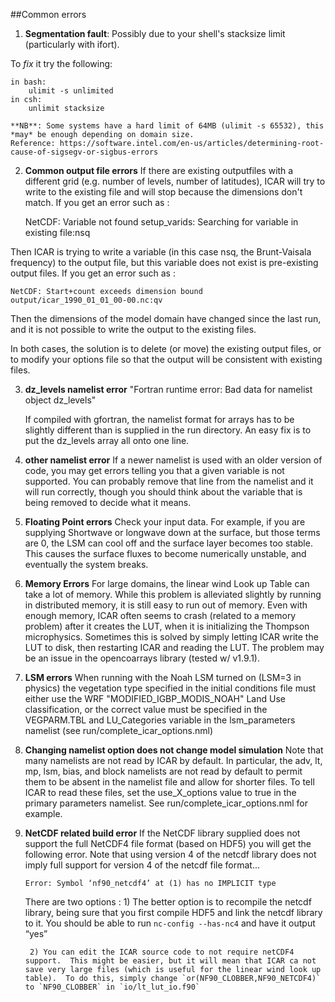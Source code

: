 ##Common errors

1) **Segmentation fault**:
    Possibly due to your shell's stacksize limit (particularly with ifort).

To *fix* it try the following:

    in bash:
        ulimit -s unlimited
    in csh:
        unlimit stacksize

    **NB**: Some systems have a hard limit of 64MB (ulimit -s 65532), this *may* be enough depending on domain size.
    Reference: https://software.intel.com/en-us/articles/determining-root-cause-of-sigsegv-or-sigbus-errors

2) **Common output file errors**
    If there are existing outputfiles with a different grid (e.g. number of levels, number of latitudes), ICAR will try to write to the existing file and will stop because the dimensions don't match. If you get an error such as :

    NetCDF: Variable not found
    setup_varids: Searching for variable in existing file:nsq

Then ICAR is trying to write a variable (in this case nsq, the Brunt-Vaisala frequency) to the output file, but this variable does not exist is pre-existing output files.  If you get an error such as :

    NetCDF: Start+count exceeds dimension bound
    output/icar_1990_01_01_00-00.nc:qv

Then the dimensions of the model domain have changed since the last run, and it is not possible to write the output to the existing files.

In both cases, the solution is to delete (or move) the existing output files, or to modify your options file so that the output will be consistent with existing files.  


3) **dz_levels namelist error**
    "Fortran runtime error: Bad data for namelist object dz_levels"

    If compiled with gfortran, the namelist format for arrays has to be slightly different than is supplied in the run directory. An easy fix is to put the dz_levels array all onto one line.


4) **other namelist error**
    If a newer namelist is used with an older version of code, you may get errors telling you that a given variable is not supported.  You can probably remove that line from the namelist and it will run correctly, though you should think about the variable that is being removed to decide what it means.  

5) **Floating Point errors**
    Check your input data.  For example, if you are supplying Shortwave or longwave down at the surface, but those terms are 0, the LSM can cool off and the surface layer becomes too stable. This causes the surface fluxes to become numerically unstable, and eventually the system breaks.

6) **Memory Errors**
    For large domains, the linear wind Look up Table can take a lot of memory.  While this problem is alleviated slightly by running in distributed memory, it is still easy to run out of memory.
    Even with enough memory, ICAR often seems to crash (related to a memory problem) after it creates the LUT, when it is initializing the Thompson microphysics.  Sometimes this is solved by
    simply letting ICAR write the LUT to disk, then restarting ICAR and reading the LUT.  The problem may be an issue in the opencoarrays library (tested w/ v1.9.1).

7) **LSM errors**
    When running with the Noah LSM turned on (LSM=3 in physics) the vegetation type specified in the initial conditions file must either use the WRF "MODIFIED_IGBP_MODIS_NOAH" Land Use classification, or the correct value must be specified in the VEGPARM.TBL and LU_Categories variable in the lsm_parameters namelist (see run/complete_icar_options.nml)

8) **Changing namelist option does not change model simulation**
    Note that many namelists are not read by ICAR by default. In particular, the adv, lt, mp, lsm, bias, and block namelists are not read by default to permit them to be absent in the namelist file and allow for shorter files.  To tell ICAR to read these files, set the use_X_options value to true in the primary parameters namelist.  See run/complete_icar_options.nml for example.

9) **NetCDF related build error**
    If the NetCDF library supplied does not support the full NetCDF4 file format (based on HDF5) you will get the following error.  Note that using version 4 of the netcdf library does not imply full support for version 4 of the netcdf file format...

    `Error: Symbol ‘nf90_netcdf4’ at (1) has no IMPLICIT type`

    There are two options :
        1) The better option is to recompile the netcdf library, being sure that you first compile HDF5 and link the netcdf library to it.  You should be able to run
            `nc-config --has-nc4`
            and have it output “yes”

        2) You can edit the ICAR source code to not require netCDF4 support.  This might be easier, but it will mean that ICAR ca not save very large files (which is useful for the linear wind look up table).  To do this, simply change `or(NF90_CLOBBER,NF90_NETCDF4)` to `NF90_CLOBBER` in `io/lt_lut_io.f90`
